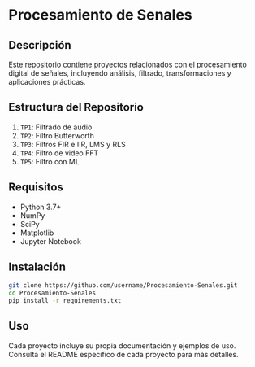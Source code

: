 # Procesamiento de Senales

## Descripción
Este repositorio contiene proyectos relacionados con el procesamiento digital de señales, incluyendo análisis, filtrado, transformaciones y aplicaciones prácticas.

## Estructura del Repositorio

1. `TP1`: Filtrado de audio
2. `TP2`: Filtro Butterworth
3. `TP3`: Filtros FIR e IIR, LMS y RLS
4. `TP4`: Filtro de video FFT
5. `TP5`: Filtro con ML

## Requisitos
- Python 3.7+
- NumPy
- SciPy
- Matplotlib
- Jupyter Notebook

## Instalación
```bash
git clone https://github.com/username/Procesamiento-Senales.git
cd Procesamiento-Senales
pip install -r requirements.txt
```

## Uso
Cada proyecto incluye su propia documentación y ejemplos de uso. Consulta el README específico de cada proyecto para más detalles.